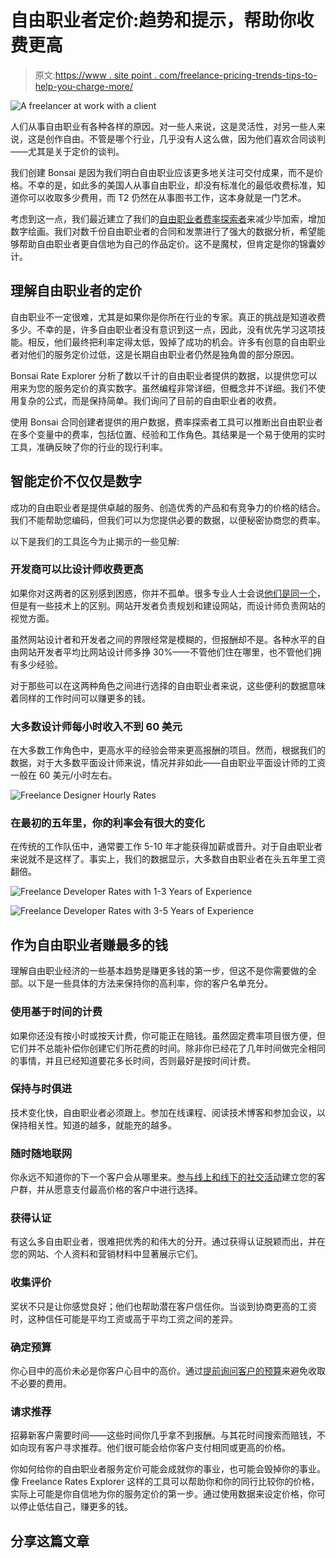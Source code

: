 # 自由职业者定价:趋势和提示，帮助你收费更高

> 原文:[https://www . site point . com/freelance-pricing-trends-tips-to-help-you-charge-more/](https://www.sitepoint.com/freelance-pricing-trends-tips-to-help-you-charge-more/)

![A freelancer at work with a client](../Images/cac5602bc75de61545198cd8f3f6087b.png)

人们从事自由职业有各种各样的原因。对一些人来说，这是灵活性，对另一些人来说，这是创作自由。不管是哪个行业，几乎没有人这么做，因为他们喜欢合同谈判——尤其是关于定价的谈判。

我们创建 Bonsai 是因为我们明白自由职业应该更多地关注可交付成果，而不是价格。不幸的是，如此多的美国人从事自由职业，却没有标准化的最低收费标准，知道你可以收取多少费用，而 T2 仍然在从事图书工作，这本身就是一门艺术。

考虑到这一点，我们最近建立了我们的[自由职业者费率探索者](https://www.hellobonsai.com/rates)来减少毕加索，增加数字绘画。我们对数千份自由职业者的合同和发票进行了强大的数据分析，希望能够帮助自由职业者更自信地为自己的作品定价。这不是魔杖，但肯定是你的锦囊妙计。

## 理解自由职业者的定价

自由职业不一定很难，尤其是如果你是你所在行业的专家。真正的挑战是知道收费多少。不幸的是，许多自由职业者没有意识到这一点，因此，没有优先学习这项技能。相反，他们最终把利率定得太低，毁掉了成功的机会。许多有创意的自由职业者对他们的服务定价过低，这是长期自由职业者仍然是独角兽的部分原因。

Bonsai Rate Explorer 分析了数以千计的自由职业者提供的数据，以提供您可以用来为您的服务定价的真实数字。虽然编程非常详细，但概念并不详细。我们不使用复杂的公式，而是保持简单。我们询问了目前的自由职业者的收费。

使用 Bonsai 合同创建者提供的用户数据，费率探索者工具可以推断出自由职业者在多个变量中的费率，包括位置、经验和工作角色。其结果是一个易于使用的实时工具，准确反映了你的行业的现行利率。

## 智能定价不仅仅是数字

成功的自由职业者是提供卓越的服务、创造优秀的产品和有竞争力的价格的结合。我们不能帮助您编码，但我们可以为您提供必要的数据，以便秘密协商您的费率。

以下是我们的工具迄今为止揭示的一些见解:

### 开发商可以比设计师收费更高

如果你对这两者的区别感到困惑，你并不孤单。很多专业人士会说[他们是同一个](http://designmodo.com/designer-vs-developer/)，但是有一些技术上的区别。网站开发者负责规划和建设网站，而设计师负责网站的视觉方面。

虽然网站设计者和开发者之间的界限经常是模糊的，但报酬却不是。各种水平的自由网站开发者平均比网站设计师多挣 30%——不管他们住在哪里，也不管他们拥有多少经验。

对于那些可以在这两种角色之间进行选择的自由职业者来说，这些便利的数据意味着同样的工作时间可以赚更多的钱。

### 大多数设计师每小时收入不到 60 美元

在大多数工作角色中，更高水平的经验会带来更高报酬的项目。然而，根据我们的数据，对于大多数平面设计师来说，情况并非如此——自由职业平面设计师的工资一般在 60 美元/小时左右。

![Freelance Designer Hourly Rates](../Images/fcc607b8fb917ee91aef8c046e2c175f.png)

### 在最初的五年里，你的利率会有很大的变化

在传统的工作队伍中，通常要工作 5-10 年才能获得加薪或晋升。对于自由职业者来说就不是这样了。事实上，我们的数据显示，大多数自由职业者在头五年里工资翻倍。

![Freelance Developer Rates with 1-3 Years of Experience](../Images/abe21c58acce292acb97264ca1ae7bc4.png)

![Freelance Developer Rates with 3-5 Years of Experience](../Images/ce895bac111718cc4e90b01229fe889e.png)

## 作为自由职业者赚最多的钱

理解自由职业经济的一些基本趋势是赚更多钱的第一步，但这不是你需要做的全部。以下是一些具体的方法来保持你的高利率，你的客户名单充分。

### 使用基于时间的计费

如果你还没有按小时或按天计费，你可能正在赔钱。虽然固定费率项目很方便，但它们并不总能补偿你创建它们所花费的时间。除非你已经花了几年时间做完全相同的事情，并且已经知道要花多长时间，否则最好是按时间计费。

### 保持与时俱进

技术变化快，自由职业者必须跟上。参加在线课程、阅读技术博客和参加会议，以保持相关性。知道的越多，就能充的越多。

### 随时随地联网

你永远不知道你的下一个客户会从哪里来。[参与线上和线下的社交活动](https://www.sitepoint.com/how-to-market-your-skills-as-an-unknown-designer/)建立您的客户群，并从愿意支付最高价格的客户中进行选择。

### 获得认证

有这么多自由职业者，很难把优秀的和伟大的分开。通过获得认证脱颖而出，并在您的网站、个人资料和营销材料中显著展示它们。

### 收集评价

奖状不只是让你感觉良好；他们也帮助潜在客户信任你。当谈到协商更高的工资时，这种信任可能是平均工资或高于平均工资之间的差异。

### 确定预算

你心目中的高价未必是你客户心目中的高价。通过[提前询问客户的预算](https://www.sitepoint.com/how-to-charge-for-design-work/)来避免收取不必要的费用。

### 请求推荐

招募新客户需要时间——这些时间你几乎拿不到报酬。与其花时间搜索而赔钱，不如向现有客户寻求推荐。他们很可能会给你客户支付相同或更高的价格。

你如何给你的自由职业者服务定价可能会成就你的事业，也可能会毁掉你的事业。像 Freelance Rates Explorer 这样的工具可以帮助你和你的同行比较你的价格，实际上可能是你自信地为你的服务定价的第一步。通过使用数据来设定价格，你可以停止低估自己，赚更多的钱。

## 分享这篇文章